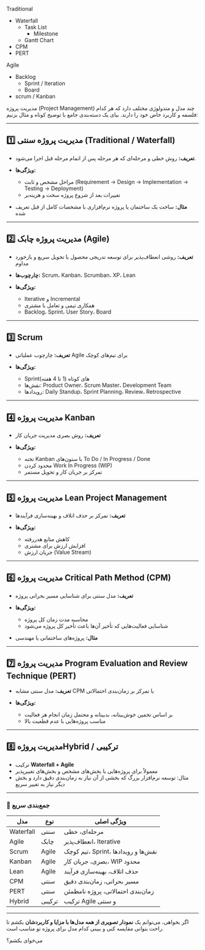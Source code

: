 Traditional 
   -  Waterfall
      + Task List
          - Milestone
      + Gantt Chart
   -  CPM
   -  PERT

Agile
   - Backlog
       + Sprint / Iteration
       + Board
   - scrum / Kanban

مدیریت پروژه (Project Management) چند مدل و متدولوژی مختلف دارد که هر کدام فلسفه و کاربرد خاص خود را دارند. بیای یک دسته‌بندی جامع با توضیح کوتاه و مثال بزنیم:

---

## 1️⃣ **مدیریت پروژه سنتی (Traditional / Waterfall)**

* **تعریف:** روش خطی و مرحله‌ای که هر مرحله پس از اتمام مرحله قبل اجرا می‌شود.
* **ویژگی‌ها:**

  * مراحل مشخص و ثابت (Requirement → Design → Implementation → Testing → Deployment)
  * تغییرات بعد از شروع پروژه سخت و هزینه‌بر
* **مثال:** ساخت یک ساختمان یا پروژه نرم‌افزاری با مشخصات کامل از قبل تعریف شده

---

## 2️⃣ **مدیریت پروژه چابک (Agile)**

* **تعریف:** روشی انعطاف‌پذیر برای توسعه تدریجی محصول با تحویل سریع و بازخورد مداوم
* **چارچوب‌ها:** Scrum، Kanban، Scrumban، XP، Lean
* **ویژگی‌ها:**

  * Iterative و Incremental
  * همکاری تیمی و تعامل با مشتری
  * Backlog، Sprint، User Story، Board

---

## 3️⃣ **Scrum**

* **تعریف:** چارچوب عملیاتی Agile برای تیم‌های کوچک
* **ویژگی‌ها:**

  * Sprintهای کوتاه (1 تا 4 هفته)
  * نقش‌ها: Product Owner، Scrum Master، Development Team
  * رویدادها: Daily Standup، Sprint Planning، Review، Retrospective

---

## 4️⃣ مدیریت پروژه **Kanban**

* **تعریف:** روش بصری مدیریت جریان کار
* **ویژگی‌ها:**

  * تخته Kanban با ستون‌های To Do / In Progress / Done
  * محدود کردن Work In Progress (WIP)
  * تمرکز بر جریان کار و تحویل مستمر

---

## 5️⃣ مدیریت پروژه **Lean Project Management**

* **تعریف:** تمرکز بر حذف اتلاف و بهینه‌سازی فرآیندها
* **ویژگی‌ها:**

  * کاهش منابع هدررفته
  * افزایش ارزش برای مشتری
  * جریان ارزش (Value Stream)

---

## 6️⃣ مدیریت پروژه **Critical Path Method (CPM)**

* **تعریف:** مدل سنتی برای شناسایی مسیر بحرانی پروژه
* **ویژگی‌ها:**

  * محاسبه مدت زمان کل پروژه
  * شناسایی فعالیت‌هایی که تأخیر آن‌ها باعث تأخیر کل پروژه می‌شود
* **مثال:** پروژه‌های ساختمانی یا مهندسی

---

## 7️⃣ مدیریت پروژه **Program Evaluation and Review Technique (PERT)**

* **تعریف:** مدل سنتی مشابه CPM با تمرکز بر زمان‌بندی احتمالاتی
* **ویژگی‌ها:**

  * بر اساس تخمین خوش‌بینانه، بدبینانه و محتمل زمان انجام هر فعالیت
  * مناسب پروژه‌هایی با عدم قطعیت بالا

---

## 8️⃣ مدیریت پروژه**Hybrid / ترکیبی**

* ترکیب **Waterfall + Agile**
* معمولاً برای پروژه‌هایی با بخش‌های مشخص و بخش‌های تغییرپذیر
* مثال: توسعه نرم‌افزار بزرگ که بخشی از آن نیاز به زمان‌بندی دقیق دارد و بخش دیگر نیاز به تغییر سریع

---

### 🔹 جمع‌بندی سریع

| مدل       | نوع    | ویژگی اصلی                          |
| --------- | ------ | ----------------------------------- |
| Waterfall | سنتی   | مرحله‌ای، خطی                       |
| Agile     | چابک   | انعطاف‌پذیر، Iterative              |
| Scrum     | Agile  | تیم کوچک، Sprint، نقش‌ها و رویدادها |
| Kanban    | Agile  | بصری، جریان کار، WIP محدود          |
| Lean      | Agile  | حذف اتلاف، بهینه‌سازی فرآیند        |
| CPM       | سنتی   | مسیر بحرانی، زمان‌بندی دقیق         |
| PERT      | سنتی   | زمان‌بندی احتمالاتی، پروژه نامطمئن  |
| Hybrid    | ترکیبی | ترکیب Agile و سنتی                  |

---

اگر بخواهی، می‌توانم یک **نمودار تصویری از همه مدل‌ها با مزایا و کاربردشان** بکشم تا راحت بتوانی مقایسه کنی و ببینی کدام مدل برای پروژه تو مناسب است.

می‌خوای بکشم؟
